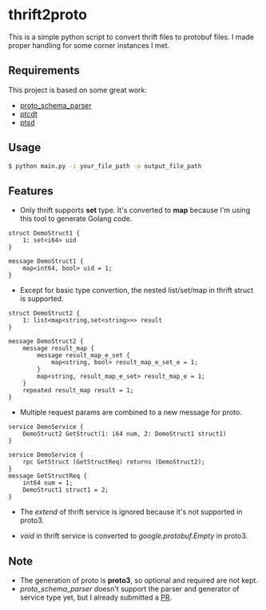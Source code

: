 # thrift2proto

This is a simple python script to convert thrift files to protobuf files. I made proper handling for some corner instances I met.

## Requirements

This project is based on some great work:
- [proto_schema_parser](https://github.com/recap-build/proto-schema-parser)
- [ptcdt](https://github.com/vtatai/ptcdt)
- [ptsd](https://github.com/wickman/ptsd)

## Usage

```bash
$ python main.py -i your_file_path -o output_file_path
```

## Features
- Only thrift supports **set** type. It's converted to **map** because I'm using this tool to generate Golang code.
```
struct DemoStruct1 {
    1: set<i64> uid
}

message DemoStruct1 {
    map<int64, bool> uid = 1;
}
```

- Except for basic type convertion, the nested list/set/map in thrift struct is supported.
```
struct DemoStruct2 {
    1: list<map<string,set<string>>> result
}

message DemoStruct2 {
    message result_map {
        message result_map_e_set {
            map<string, bool> result_map_e_set_e = 1;
        }
        map<string, result_map_e_set> result_map_e = 1;
    }
    repeated result_map result = 1;
}
```

- Multiple request params are combined to a new message for proto.
```
service DemoService {
    DemoStruct2 GetStruct(1: i64 num, 2: DemoStruct1 struct1)
}

service DemoService {
    rpc GetStruct (GetStructReq) returns (DemoStruct2);
}
message GetStructReq {
    int64 num = 1;
    DemoStruct1 struct1 = 2;
}
```

- The _extend_ of thrift service is ignored because it's not supported in proto3.

- _void_ in thrift service is converted to _google.protobuf.Empty_ in proto3.


## Note
- The generation of proto is **proto3**, so optional and required are not kept.
- _proto_schema_parser_ doesn't support the parser and generator of service type yet, but I already submitted a [PR](https://github.com/recap-build/proto-schema-parser/pull/11).